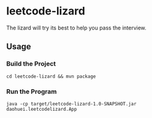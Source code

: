 # leetcode-lizard

The lizard will try its best to help you pass the interview.

## Usage

### Build the Project

`cd leetcode-lizard && mvn package`

### Run the Program

`java -cp target/leetcode-lizard-1.0-SNAPSHOT.jar daohuei.leetcodelizard.App`
